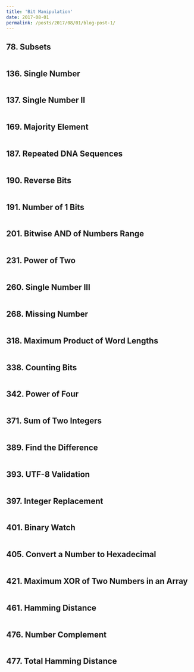 ```yaml
---
title: 'Bit Manipulation'
date: 2017-08-01
permalink: /posts/2017/08/01/blog-post-1/
---
```


## 78. Subsets
<pre>
</pre>

## 136. Single Number
<pre>
</pre>

## 137. Single Number II
<pre>
</pre>

## 169. Majority Element
<pre>
</pre>

## 187. Repeated DNA Sequences
<pre>
</pre>

## 190. Reverse Bits
<pre>
</pre>

## 191. Number of 1 Bits
<pre>
</pre>

## 201. Bitwise AND of Numbers Range
<pre>
</pre>

## 231. Power of Two
<pre>
</pre>

## 260. Single Number III
<pre>
</pre>

## 268. Missing Number
<pre>
</pre>

## 318. Maximum Product of Word Lengths
<pre>
</pre>

## 338. Counting Bits
<pre>
</pre>

## 342. Power of Four
<pre>
</pre>

## 371. Sum of Two Integers
<pre>
</pre>

## 389. Find the Difference
<pre>
</pre>

## 393. UTF-8 Validation
<pre>
</pre>

## 397. Integer Replacement
<pre>
</pre>

## 401. Binary Watch
<pre>
</pre>

## 405. Convert a Number to Hexadecimal
<pre>
</pre>

## 421. Maximum XOR of Two Numbers in an Array
<pre>
</pre>

## 461. Hamming Distance
<pre>
</pre>

## 476. Number Complement
<pre>
</pre>

## 477. Total Hamming Distance
<pre>
</pre>
